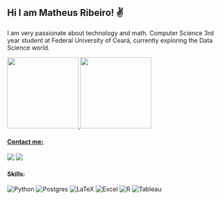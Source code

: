 ##  Hi I am Matheus Ribeiro! ✌️ 

I am very passionate about technology and math. Computer Science 3rd year student at Federal University of Ceará, currently exploring the Data Science world.

<div>
  <a href="https://github.com/matheusriale">
  <img height="165em" src="https://github-readme-stats.vercel.app/api?username=matheusriale&show_icons=true&theme=tokyonight&"/>
  <img height="165em" src="https://github-readme-stats.vercel.app/api/top-langs/?username=matheusriale&layout=compact&theme=tokyonight&langs_count=6"/>
</div>

#### Contact me:

<a href = "mailto:matheusriale@alu.ufc.br"><img src="https://img.shields.io/badge/Gmail-D14836?style=for-the-badge&logo=gmail&logoColor=white" target="_blank"></a>
<a href="https://www.linkedin.com/in/matheusribeiroalencar/" target="_blank"><img src="https://img.shields.io/badge/LinkedIn-0077B5?style=for-the-badge&logo=linkedin&logoColor=white" target="_blank"></a> 
<br>

#### Skills:

![Python](https://img.shields.io/badge/python-3670A0?style=for-the-badge&logo=python&logoColor=white)
![Postgres](https://img.shields.io/badge/postgres-%23316192.svg?style=for-the-badge&logo=postgresql&logoColor=white)
![LaTeX](https://img.shields.io/badge/latex-%23008080.svg?style=for-the-badge&logo=latex&logoColor=white)
![Excel](https://img.shields.io/badge/Microsoft_Excel-217346?style=for-the-badge&logo=microsoft-excel&logoColor=white)
![R](https://img.shields.io/badge/r-%23276DC3.svg?style=for-the-badge&logo=r&logoColor=white)
![Tableau](https://img.shields.io/badge/Tableau-E97627?style=for-the-badge&logo=Tableau&logoColor=white)
<br>




